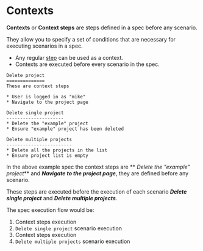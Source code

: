 # Contexts

__Contexts__ or __Context steps__ are steps defined in a spec before any scenario.

They allow you to specify a set of conditions that are necessary for executing scenarios in a spec.

* Any regular [step](steps.md) can be used as a context.
* Contexts are executed before every scenario in the spec.

````
Delete project
==============
These are context steps

* User is logged in as "mike"
* Navigate to the project page

Delete single project
---------------------
* Delete the "example" project
* Ensure "example" project has been deleted

Delete multiple projects
------------------------
* Delete all the projects in the list
* Ensure project list is empty
````

In the above example spec the context steps are ** *Delete the "example" project*** and ***Navigate to the project page***, they are defined before any scenario.

These steps are executed before the execution of each scenario ***Delete single project*** and ***Delete multiple projects***.

The spec execution flow would be:
1. Context steps execution
2. ``Delete single project`` scenario execution
3. Context steps execution
3. ``Delete multiple projects`` scenario execution



